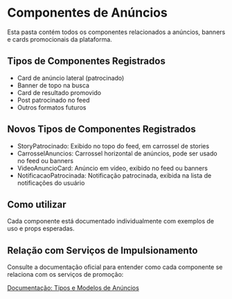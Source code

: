 # Componentes de Anúncios

Esta pasta contém todos os componentes relacionados a anúncios, banners e cards promocionais da plataforma.

## Tipos de Componentes Registrados
- Card de anúncio lateral (patrocinado)
- Banner de topo na busca
- Card de resultado promovido
- Post patrocinado no feed
- Outros formatos futuros

## Novos Tipos de Componentes Registrados
- StoryPatrocinado: Exibido no topo do feed, em carrossel de stories
- CarrosselAnuncios: Carrossel horizontal de anúncios, pode ser usado no feed ou banners
- VideoAnuncioCard: Anúncio em vídeo, exibido no feed ou banners
- NotificacaoPatrocinada: Notificação patrocinada, exibida na lista de notificações do usuário

## Como utilizar
Cada componente está documentado individualmente com exemplos de uso e props esperadas.

## Relação com Serviços de Impulsionamento
Consulte a documentação oficial para entender como cada componente se relaciona com os serviços de promoção:

[Documentação: Tipos e Modelos de Anúncios](../../../docs/tipos-de-anuncios.md) 